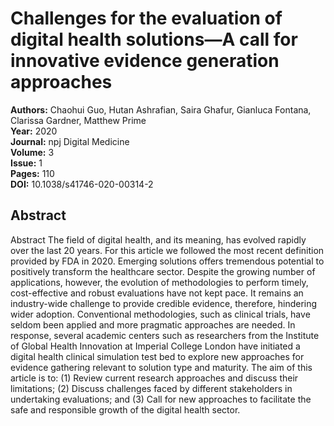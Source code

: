 # Challenges for the evaluation of digital health solutions—A call for innovative evidence generation approaches

**Authors:** Chaohui Guo, Hutan Ashrafian, Saira Ghafur, Gianluca Fontana, Clarissa Gardner, Matthew Prime  
**Year:** 2020  
**Journal:** npj Digital Medicine  
**Volume:** 3  
**Issue:** 1  
**Pages:** 110  
**DOI:** 10.1038/s41746-020-00314-2  

## Abstract
Abstract
            The field of digital health, and its meaning, has evolved rapidly over the last 20 years. For this article we followed the most recent definition provided by FDA in 2020. Emerging solutions offers tremendous potential to positively transform the healthcare sector. Despite the growing number of applications, however, the evolution of methodologies to perform timely, cost-effective and robust evaluations have not kept pace. It remains an industry-wide challenge to provide credible evidence, therefore, hindering wider adoption. Conventional methodologies, such as clinical trials, have seldom been applied and more pragmatic approaches are needed. In response, several academic centers such as researchers from the Institute of Global Health Innovation at Imperial College London have initiated a digital health clinical simulation test bed to explore new approaches for evidence gathering relevant to solution type and maturity. The aim of this article is to: (1) Review current research approaches and discuss their limitations; (2) Discuss challenges faced by different stakeholders in undertaking evaluations; and (3) Call for new approaches to facilitate the safe and responsible growth of the digital health sector.

